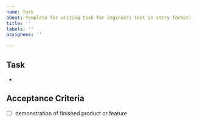 ```yaml
---
name: Task
about: Template for writing task for engineers (not in story format)
title: ''
labels: ''
assignees: ''

---
```


## Task
- 

## Acceptance Criteria
- [ ] demonstration of finished product or feature
